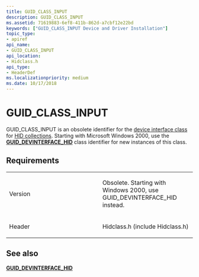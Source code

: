 ```yaml
---
title: GUID_CLASS_INPUT
description: GUID_CLASS_INPUT
ms.assetid: 71619883-6ef8-411b-862d-a7cbf12e22bd
keywords: ["GUID_CLASS_INPUT Device and Driver Installation"]
topic_type:
- apiref
api_name:
- GUID_CLASS_INPUT
api_location:
- Hidclass.h
api_type:
- HeaderDef
ms.localizationpriority: medium
ms.date: 10/17/2018
---
```


# GUID_CLASS_INPUT


GUID_CLASS_INPUT is an obsolete identifier for the [device interface class](https://docs.microsoft.com/windows-hardware/drivers/install/device-interface-classes) for [HID collections](https://docs.microsoft.com/windows-hardware/drivers/hid/hid-collections). Starting with Microsoft Windows 2000, use the [**GUID_DEVINTERFACE_HID**](guid-devinterface-hid.md) class identifier for new instances of this class.

Requirements
------------

<table>
<colgroup>
<col width="50%" />
<col width="50%" />
</colgroup>
<tbody>
<tr class="odd">
<td align="left"><p>Version</p></td>
<td align="left"><p>Obsolete. Starting with Windows 2000, use GUID_DEVINTERFACE_HID instead.</p></td>
</tr>
<tr class="even">
<td align="left"><p>Header</p></td>
<td align="left">Hidclass.h (include Hidclass.h)</td>
</tr>
</tbody>
</table>

## See also


[**GUID_DEVINTERFACE_HID**](guid-devinterface-hid.md)

 

 







